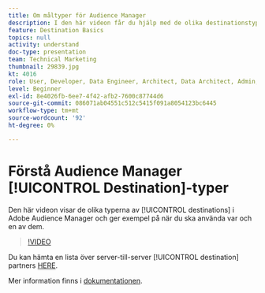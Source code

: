 ```yaml
---
title: Om måltyper för Audience Manager
description: I den här videon får du hjälp med de olika destinationstyperna i Adobe Audience Manager och exempel på när du ska använda var och en av dem.
feature: Destination Basics
topics: null
activity: understand
doc-type: presentation
team: Technical Marketing
thumbnail: 29839.jpg
kt: 4016
role: User, Developer, Data Engineer, Architect, Data Architect, Admin, Leader
level: Beginner
exl-id: 8e4026fb-6ee7-4f42-afb2-7600c87744d6
source-git-commit: 086071ab04551c512c5415f091a8054123bc6445
workflow-type: tm+mt
source-wordcount: '92'
ht-degree: 0%

---
```


# Förstå Audience Manager [!UICONTROL Destination]-typer

Den här videon visar de olika typerna av [!UICONTROL destinations] i Adobe Audience Manager och ger exempel på när du ska använda var och en av dem.

>[!VIDEO](https://video.tv.adobe.com/v/29839/?quality=12)

Du kan hämta en lista över server-till-server [!UICONTROL destination] partners [HERE](https://docs.adobe.com/help/en/audience-manager/user-guide/overview/gdpr/assets/AAM-Partners-October2019.xlsx).

Mer information finns i [dokumentationen](https://experienceleague.adobe.com/docs/audience-manager/user-guide/features/destinations/destinations.html).
